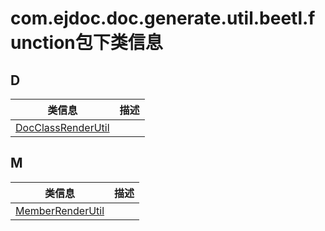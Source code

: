 
# com.ejdoc.doc.generate.util.beetl.function包下类信息




## D  
|   类信息  |    描述   |  
| ---- | ---- |  
|[DocClassRenderUtil](jdocGenerate/com/ejdoc/doc/generate/util/beetl/function/DocClassRenderUtil.md)||

## M  
|   类信息  |    描述   |  
| ---- | ---- |  
|[MemberRenderUtil](jdocGenerate/com/ejdoc/doc/generate/util/beetl/function/MemberRenderUtil.md)||


